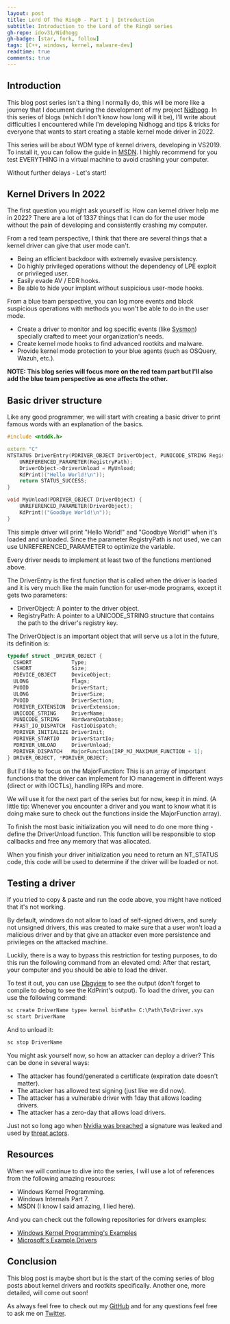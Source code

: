 ```yaml
---
layout: post
title: Lord Of The Ring0 - Part 1 | Introduction
subtitle: Introduction to the Lord of the Ring0 series
gh-repo: idov31/Nidhogg
gh-badge: [star, fork, follow]
tags: [C++, windows, kernel, malware-dev]
readtime: true
comments: true
---
```


## Introduction

This blog post series isn't a thing I normally do, this will be more like a journey that I document during the development of my project [Nidhogg](https://github.com/idov31/Nidhogg). In this series of blogs (which I don't know how long will it be), I'll write about difficulties I encountered while I'm developing Nidhogg and tips & tricks for everyone that wants to start creating a stable kernel mode driver in 2022.

This series will be about WDM type of kernel drivers, developing in VS2019. To install it, you can follow the guide in [MSDN](https://docs.microsoft.com/en-us/windows-hardware/drivers/download-the-wdk). I highly recommend for you test EVERYTHING in a virtual machine to avoid crashing your computer.

Without further delays - Let's start!

## Kernel Drivers In 2022

The first question you might ask yourself is: How can kernel driver help me in 2022? There are a lot of 1337 things that I can do for the user mode without the pain of developing and consistently crashing my computer.

From a red team perspective, I think that there are several things that a kernel driver can give that user mode can't.

* Being an efficient backdoor with extremely evasive persistency.
* Do highly privileged operations without the dependency of LPE exploit or privileged user.
* Easily evade AV / EDR hooks.
* Be able to hide your implant without suspicious user-mode hooks.

From a blue team perspective, you can log more events and block suspicious operations with methods you won't be able to do in the user mode.

* Create a driver to monitor and log specific events (like [Sysmon](https://docs.microsoft.com/en-us/sysinternals/downloads/sysmon)) specially crafted to meet your organization's needs.
* Create kernel mode hooks to find advanced rootkits and malware.
* Provide kernel mode protection to your blue agents (such as OSQuery, Wazuh, etc.).

**NOTE: This blog series will focus more on the red team part but I'll also add the blue team perspective as one affects the other.**

## Basic driver structure

Like any good programmer, we will start with creating a basic driver to print famous words with an explanation of the basics.

```cpp
#include <ntddk.h>

extern "C"
NTSTATUS DriverEntry(PDRIVER_OBJECT DriverObject, PUNICODE_STRING RegistryPath) {
    UNREFERENCED_PARAMETER(RegistryPath);
    DriverObject->DriverUnload = MyUnload;
    KdPrint(("Hello World!\n"));
    return STATUS_SUCCESS;
}

void MyUnload(PDRIVER_OBJECT DriverObject) {
    UNREFERENCED_PARAMETER(DriverObject);
    KdPrint(("Goodbye World!\n"));
}
```

This simple driver will print "Hello World!" and "Goodbye World!" when it's loaded and unloaded. Since the parameter RegistryPath is not used, we can use UNREFERENCED_PARAMETER to optimize the variable.

Every driver needs to implement at least two of the functions mentioned above.

The DriverEntry is the first function that is called when the driver is loaded and it is very much like the main function for user-mode programs, except it gets two parameters:

* DriverObject: A pointer to the driver object.
* RegistryPath: A pointer to a UNICODE_STRING structure that contains the path to the driver's registry key.

The DriverObject is an important object that will serve us a lot in the future, its definition is:

```cpp
typedef struct _DRIVER_OBJECT {
  CSHORT             Type;
  CSHORT             Size;
  PDEVICE_OBJECT     DeviceObject;
  ULONG              Flags;
  PVOID              DriverStart;
  ULONG              DriverSize;
  PVOID              DriverSection;
  PDRIVER_EXTENSION  DriverExtension;
  UNICODE_STRING     DriverName;
  PUNICODE_STRING    HardwareDatabase;
  PFAST_IO_DISPATCH  FastIoDispatch;
  PDRIVER_INITIALIZE DriverInit;
  PDRIVER_STARTIO    DriverStartIo;
  PDRIVER_UNLOAD     DriverUnload;
  PDRIVER_DISPATCH   MajorFunction[IRP_MJ_MAXIMUM_FUNCTION + 1];
} DRIVER_OBJECT, *PDRIVER_OBJECT;
```

But I'd like to focus on the MajorFunction: This is an array of important functions that the driver can implement for IO management in different ways (direct or with IOCTLs), handling IRPs and more.

We will use it for the next part of the series but for now, keep it in mind. (A little tip: Whenever you encounter a driver and you want to know what it is doing make sure to check out the functions inside the MajorFunction array).

To finish the most basic initialization you will need to do one more thing - define the DriverUnload function. This function will be responsible to stop callbacks and free any memory that was allocated.

When you finish your driver initialization you need to return an NT_STATUS code, this code will be used to determine if the driver will be loaded or not.

## Testing a driver

If you tried to copy & paste and run the code above, you might have noticed that it's not working.

By default, windows do not allow to load of self-signed drivers, and surely not unsigned drivers, this was created to make sure that a user won't load a malicious driver and by that give an attacker
even more persistence and privileges on the attacked machine.

Luckily, there is a way to bypass this restriction for testing purposes, to do this run the following command from an elevated cmd: After that restart, your computer and you should be able to load the driver.

To test it out, you can use [Dbgview](https://docs.microsoft.com/en-us/sysinternals/downloads/debugview) to see the output (don't forget to compile to debug to see the KdPrint's output).
To load the driver, you can use the following command:

```bat
sc create DriverName type= kernel binPath= C:\Path\To\Driver.sys
sc start DriverName 
```

And to unload it:

```bat
sc stop DriverName
```

You might ask yourself now, so how an attacker can deploy a driver? This can be done in several ways:

* The attacker has found/generated a certificate (expiration date doesn't matter).
* The attacker has allowed test signing (just like we did now).
* The attacker has a vulnerable driver with 1day that allows loading drivers.
* The attacker has a zero-day that allows load drivers.

Just not so long ago when [Nvidia was breached](https://www.bleepingcomputer.com/news/security/nvidia-data-breach-exposed-credentials-of-over-71-000-employees/) a signature was leaked and used by [threat actors](https://securityonline.info/nvidias-leaked-code-signing-certificate-is-used-by-hackers-to-sign-malware/).

## Resources

When we will continue to dive into the series, I will use a lot of references from the following amazing resources:

* Windows Kernel Programming.
* Windows Internals Part 7.
* MSDN (I know I said amazing, I lied here).

And you can check out the following repositories for drivers examples:

* [Windows Kernel Programming's Examples](https://github.com/zodiacon/windowskernelprogrammingbook)
* [Microsoft's Example Drivers](https://github.com/microsoft/Windows-driver-samples)

## Conclusion

This blog post is maybe short but is the start of the coming series of blog posts about kernel drivers and rootkits specifically. Another one, more detailed, will come out soon!

As always feel free to check out my [GitHub](https://github.com/idov31) and for any questions feel free to ask me on [Twitter](https://twitter.com/idov31).
